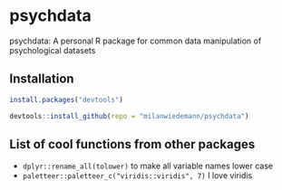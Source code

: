 # psychdata
psychdata: A personal R package for common data manipulation of psychological datasets

## Installation

```r
install.packages("devtools")
```

```r
devtools::install_github(repo = "milanwiedemann/psychdata")
```

## List of cool functions from other packages 

- `dplyr::rename_all(tolower)` to make all variable names lower case
- `paletteer::paletteer_c("viridis::viridis", 7)` I love viridis
